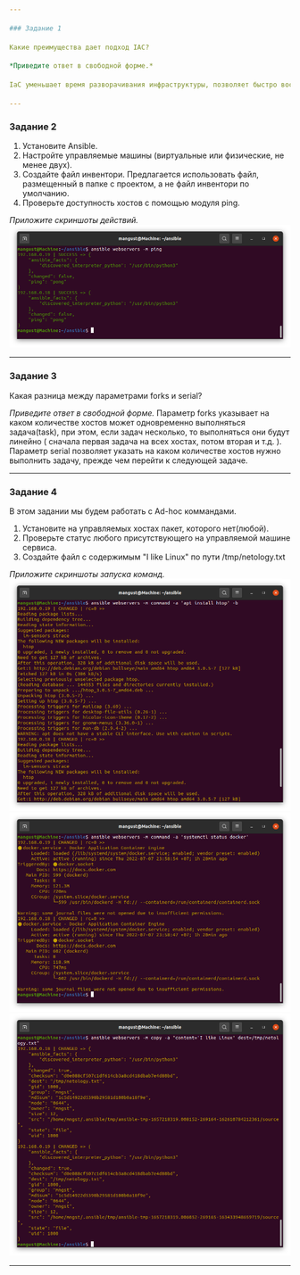 ```yaml
---

### Задание 1

Какие преимущества дает подход IAC?

*Приведите ответ в свободной форме.*

IaC уменьшает время разворачивания инфраструктуры, позволяет быстро восстановить сервисы после аварийных ситуаций. Упрощает управление, предоставляя возможность управлять множеством серверов/машин. 

---
```


### Задание 2 

1. Установите Ansible.
2. Настройте управляемые машины (виртуальные или физические, не менее двух).
3. Создайте файл инвентори. Предлагается использовать файл, размещенный в папке с проектом, а не файл инвентори по умолчанию.
4. Проверьте доступность хостов с помощью модуля ping.


*Приложите скриншоты действий.*
![Скриншот](./Pictures/7.1.1.png)
 
---

### Задание 3 

Какая разница между параметрами forks и serial? 


*Приведите ответ в свободной форме.*
Параметр forks указывает на каком количестве хостов может одновременно выполняться задача(task), при этом, если задач несколько, то выполняться они будут линейно
( сначала первая задача на всех хостах, потом вторая и т.д. ).
Параметр serial позволяет указать на каком количестве хостов нужно выполнить задачу, прежде чем перейти к следующей задаче.

---

### Задание 4 

В этом задании мы будем работать с Ad-hoc коммандами.

1. Установите на управляемых хостах пакет, которого нет(любой).
2. Проверьте статус любого присутствующего на управляемой машине сервиса. 
3. Создайте файл с содержимым "I like Linux" по пути /tmp/netology.txt

*Приложите скриншоты запуска команд.*
![Скриншот](./Pictures/7.1.3.1.png)
![Скриншот](./Pictures/7.1.3.2.png)
![Скриншот](./Pictures/7.1.3.3.png)


---
